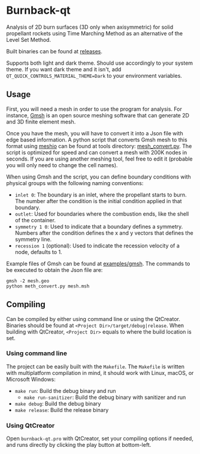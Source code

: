 # Burnback-qt

Analysis of 2D burn surfaces (3D only when axisymmetric) for solid propellant rockets using Time Marching Method as an alternative of the Level Set Method.

Built binaries can be found at [releases](https://github.com/iffse/burnback-qt/releases).

Supports both light and dark theme. Should use accordingly to your system theme. If you want dark theme and it isn't, add `QT_QUICK_CONTROLS_MATERIAL_THEME=Dark` to your environment variables.

## Usage

First, you will need a mesh in order to use the program for analysis. For instance, [Gmsh](https://gmsh.info/) is an open source meshing software that can generate 2D and 3D finite element mesh.

Once you have the mesh, you will have to convert it into a Json file with edge based information. A python script that converts Gmsh mesh to this format using [meshio](https://github.com/nschloe/meshio) can be found at tools directory: [mesh_convert.py](./tools/mesh_convert.py). The script is optimized for speed and can convert a mesh with 200K nodes in seconds. If you are using another meshing tool, feel free to edit it (probable you will only need to change the cell names).

When using Gmsh and the script, you can define boundary conditions with physical groups with the following naming conventions:

- `inlet 0`: The boundary is an inlet, where the propellant starts to burn. The number after the condition is the initial condition applied in that boundary.
- `outlet`: Used for boundaries where the combustion ends, like the shell of the container.
- `symmetry 1 0`: Used to indicate that a boundary defines a symmetry. Numbers after the condition defines the x and y vectors that defines the symmetry line.
- `recession 1` (optional): Used to indicate the recession velocity of a node, defaults to 1.

Example files of Gmsh can be found at [examples/gmsh](./examples/gmsh). The commands to be executed to obtain the Json file are:
```shell
gmsh -2 mesh.geo
python meth_convert.py mesh.msh
```

## Compiling

Can be compiled by either using command line or using the QtCreator. Binaries should be found at `<Project Dir>/target/debug|release`. When building with QtCreator, `<Project Dir>` equals to where the build location is set.

### Using command line

The project can be easily built with the `Makefile`. The `Makefile` is written with multiplatform compilation in mind, it should work with Linux, macOS, or Microsoft Windows:

- `make run`: Build the debug binary and run
	- `make run-sanitizer`: Build the debug binary with sanitizer and run
- `make debug`: Build the debug binary
- `make release`: Build the release binary

### Using QtCreator

Open `burnback-qt.pro` with QtCreator, set your compiling options if needed, and runs directly by clicking the play button at bottom-left.

